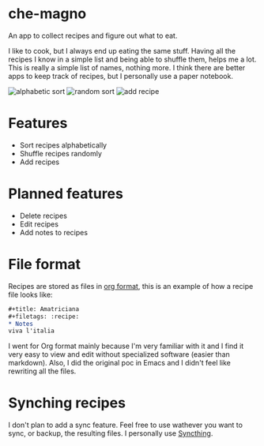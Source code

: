 # che-magno
An app to collect recipes and figure out what to eat.

I like to cook, but I always end up eating the same stuff. Having all the recipes I know in a simple list and being able to shuffle them, helps me a lot. This is really a simple list of names, nothing more. I think there are better apps to keep track of recipes, but I personally use a paper notebook.

![alphabetic sort](./docs/Screenshot_1.jpg)
![random sort](./docs/Screenshot_2.jpg)
![add recipe](./docs/Screenshot_3.jpg)

# Features
- Sort recipes alphabetically
- Shuffle recipes randomly
- Add recipes

# Planned features
- Delete recipes
- Edit recipes
- Add notes to recipes

# File format
Recipes are stored as files in [org format](https://orgmode.org/features.html), this is an example of how a recipe file looks like:
```org
#+title: Amatriciana
#+filetags: :recipe:
* Notes
viva l'italia
```
I went for Org format mainly because I'm very familiar with it and I find it very easy to view and edit without specialized software (easier than markdown). Also, I did the original poc in Emacs and I didn't feel like rewriting all the files.

# Synching recipes
I don't plan to add a sync feature. Feel free to use wathever you want to sync, or backup, the resulting files. I personally use [Syncthing](https://syncthing.net).

